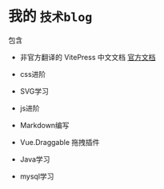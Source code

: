 # 我的 `技术blog`

包含

- 非官方翻译的 VitePress 中文文档  [官方文档](https://vitepress.vuejs.org/)

- css进阶

- SVG学习

- js进阶

- Markdown编写

- Vue.Draggable 拖拽插件

- Java学习

- mysql学习
